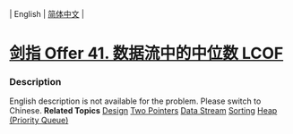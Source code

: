 | English | [简体中文](README.md) |

# [剑指 Offer 41. 数据流中的中位数  LCOF](https://leetcode.cn/problems/shu-ju-liu-zhong-de-zhong-wei-shu-lcof)
 ### Description
English description is not available for the problem. Please switch to Chinese.
**Related Topics**  [Design](https://leetcode.cn/tag/design) [Two Pointers](https://leetcode.cn/tag/two-pointers) [Data Stream](https://leetcode.cn/tag/data-stream) [Sorting](https://leetcode.cn/tag/sorting) [Heap (Priority Queue)](https://leetcode.cn/tag/heap-priority-queue) 